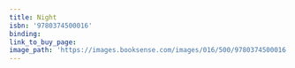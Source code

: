 ```yaml
---
title: Night
isbn: '9780374500016'
binding:
link_to_buy_page:
image_path: 'https://images.booksense.com/images/016/500/9780374500016.jpg'
---
```



